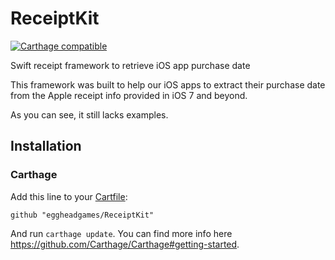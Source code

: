 # ReceiptKit

[![Carthage compatible](https://img.shields.io/badge/Carthage-compatible-4BC51D.svg?style=flat)](https://github.com/Carthage/Carthage)

Swift receipt framework to retrieve iOS app purchase date

This framework was built to help our iOS apps to extract their purchase date from the Apple receipt info provided in iOS 7 and beyond.

As you can see, it still lacks examples.

## Installation

### Carthage

Add this line to your [Cartfile](https://github.com/Carthage/Carthage/blob/master/Documentation/Artifacts.md#cartfile):

```
github "eggheadgames/ReceiptKit"
```

And run `carthage update`. You can find more info here https://github.com/Carthage/Carthage#getting-started.
